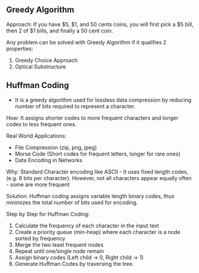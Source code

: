 ## Greedy Algorithm

Approach: If you have $5, $1, and 50 cents coins, you will first pick a $5 bill, then 2 of $1 bills, and finally a 50 cent coin.

Any problem can be solved with Greedy Algorithm if it qualifies 2 properties:

1. Greedy Choice Approach
2. Optical Substructure

## Huffman Coding

- It is a greedy algorithm used for lossless data compression by reducing number of bits required to represent a character.

How: It assigns shorter codes to more frequent characters and longer codes to less frequent ones.

Real World Applications:

- File Compression (zip, png, jpeg)
- Morse Code (Short codes for frequent letters, longer for rare ones)
- Data Encoding in Networks

Why: Standard Character encoding like ASCII - It uses fixed length codes, (e.g. 8 bits per character). However, not all characters appear equally often - some are more frequent

Solution: Huffman coding assigns variable length binary codes, thus minimizes the total number of bits used for encoding.

Step by Step for Huffman Coding:
1. Calculate the frequency of each character in the input text
2. Create a priority queue (min-heap) where each character is a node sorted by frequency
3. Merge the two least frequent nodes
4. Repeat until one/single node remain
5. Assign binary codes (Left child -> 0, Right child -> 1)
6. Generate Huffman Codes by traversing the tree.

